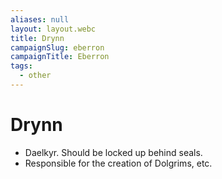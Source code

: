 ```yaml
---
aliases: null
layout: layout.webc
title: Drynn
campaignSlug: eberron
campaignTitle: Eberron
tags:
  - other
---
```

# Drynn

- Daelkyr. Should be locked up behind seals.
- Responsible for the creation of Dolgrims, etc.
